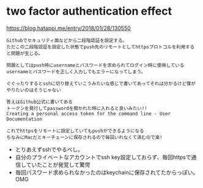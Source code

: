 # two factor authentication effect
https://blog.hatappi.me/entry/2018/01/28/130550

```
Githubでセキュリティ面などから二段階認証を設定する。
ただこの二段階認証を設定した状態でpush先のリモートとしてhttpsプロトコルを利用すると問題が生じる。

問題としてはpush時にusernameとパスワードを求められてログイン時に使用しているusernameとパスワードを正しく入力してもエラーになってしまう。

ぐぐったりするとsshに切り替えていこうみたいな感じで書いてあってそれは分かるけど僕がやりたいのはそうじゃない

答えはGithub公式に書いてある
トークンを発行してpasswordを聞かれた時に入れると良いみたい!!
Creating a personal access token for the command line - User Documentation

これでhttpsをリモートに設定していてもpushができるようになる
ちなみにMacだとキーチェーンに保存されるので毎回いれなくて済むので楽!
```

- とりあえずsshでやるべし。
- 自分のプライベートなアカウントでssh key設定しておらず、毎回httpsで通信していたことが発覚して驚愕
- 毎回パスワード求められなかったのはkeychainに保存されてたからっぽい。OMG